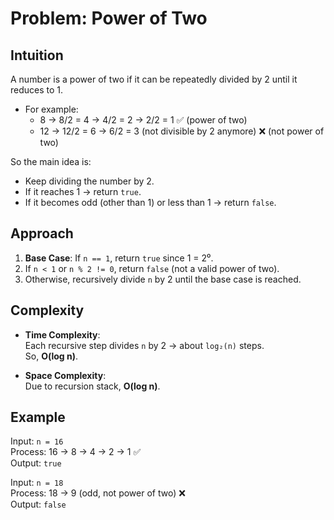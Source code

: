 # Problem: Power of Two

## Intuition
A number is a power of two if it can be repeatedly divided by 2 until it reduces to 1.  
- For example:  
  - 8 → 8/2 = 4 → 4/2 = 2 → 2/2 = 1 ✅ (power of two)  
  - 12 → 12/2 = 6 → 6/2 = 3 (not divisible by 2 anymore) ❌ (not power of two)  

So the main idea is:  
- Keep dividing the number by 2.  
- If it reaches 1 → return `true`.  
- If it becomes odd (other than 1) or less than 1 → return `false`.  

## Approach
1. **Base Case**: If `n == 1`, return `true` since 1 = 2⁰.  
2. If `n < 1` or `n % 2 != 0`, return `false` (not a valid power of two).  
3. Otherwise, recursively divide `n` by 2 until the base case is reached.  

## Complexity
- **Time Complexity**:  
  Each recursive step divides `n` by 2 → about `log₂(n)` steps.  
  So, **O(log n)**.  

- **Space Complexity**:  
  Due to recursion stack, **O(log n)**.  

## Example
Input: `n = 16`  
Process: 16 → 8 → 4 → 2 → 1 ✅  
Output: `true`

Input: `n = 18`  
Process: 18 → 9 (odd, not power of two) ❌  
Output: `false`
